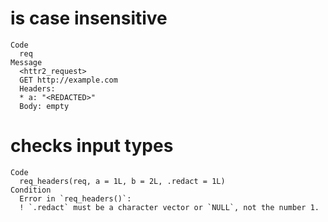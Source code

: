 # is case insensitive

    Code
      req
    Message
      <httr2_request>
      GET http://example.com
      Headers:
      * a: "<REDACTED>"
      Body: empty

# checks input types

    Code
      req_headers(req, a = 1L, b = 2L, .redact = 1L)
    Condition
      Error in `req_headers()`:
      ! `.redact` must be a character vector or `NULL`, not the number 1.


